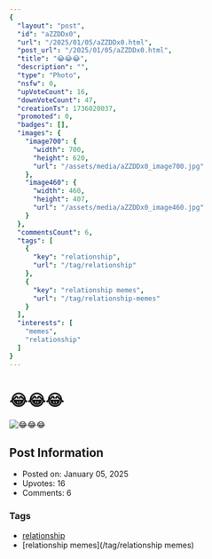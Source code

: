```yaml
---
{
  "layout": "post",
  "id": "aZZDDx0",
  "url": "/2025/01/05/aZZDDx0.html",
  "post_url": "/2025/01/05/aZZDDx0.html",
  "title": "😂😂😂",
  "description": "",
  "type": "Photo",
  "nsfw": 0,
  "upVoteCount": 16,
  "downVoteCount": 47,
  "creationTs": 1736020037,
  "promoted": 0,
  "badges": [],
  "images": {
    "image700": {
      "width": 700,
      "height": 620,
      "url": "/assets/media/aZZDDx0_image700.jpg"
    },
    "image460": {
      "width": 460,
      "height": 407,
      "url": "/assets/media/aZZDDx0_image460.jpg"
    }
  },
  "commentsCount": 6,
  "tags": [
    {
      "key": "relationship",
      "url": "/tag/relationship"
    },
    {
      "key": "relationship memes",
      "url": "/tag/relationship-memes"
    }
  ],
  "interests": [
    "memes",
    "relationship"
  ]
}
---
```


# 😂😂😂

![😂😂😂](/assets/media/aZZDDx0_image700.jpg)

## Post Information

- Posted on: January 05, 2025
- Upvotes: 16
- Comments: 6

### Tags

- [relationship](/tag/relationship)
- [relationship memes](/tag/relationship memes)
